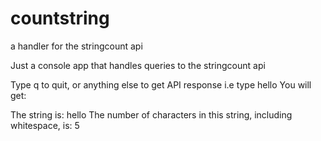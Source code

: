 # countstring
a handler for the stringcount api

Just a console app that handles queries to the stringcount api

Type q to quit, or anything else to get API response
i.e type hello
You will get:

The string is: hello
The number of characters in this string, including whitespace, is: 5
